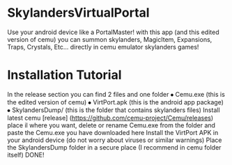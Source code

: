 # SkylandersVirtualPortal
Use your android device like a PortalMaster! with this app (and this edited version of cemu) you can summon skylanders, MagicItem, Expansions, Traps, Crystals, Etc... directly in cemu emulator skylanders games!
# Installation Tutorial
In the release section you can find 2 files and one folder
⦁	Cemu.exe (this is the edited version of cemu)
⦁	VirtPort.apk (this is the android app package)
⦁	SkylandersDump/ (this is the folder that contains skylanders files)
Install latest cemu [release] (https://github.com/cemu-project/Cemu/releases) place il where you want, delete or rename Cemu.exe from the folder and paste the Cemu.exe you have downloaded here
Install the VirtPort APK in your android device (do not worry about viruses or similar warnings)
Place the SkylandersDump folder in a secure place (I recommend in cemu folder itself)
DONE!
